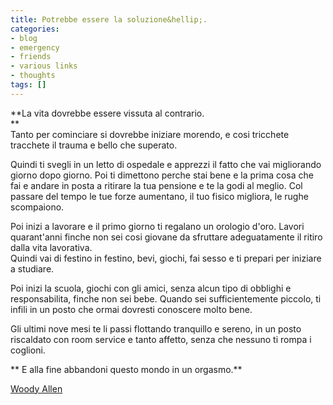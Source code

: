 ```yaml
---
title: Potrebbe essere la soluzione&hellip;.
categories:
- blog
- emergency
- friends
- various links
- thoughts
tags: []
---
```

**La vita dovrebbe essere vissuta al contrario.  
**  
Tanto per cominciare si dovrebbe iniziare morendo, e cosi tricchete tracchete
il trauma e bello che superato.

Quindi ti svegli in un letto di ospedale e apprezzi il fatto che vai
migliorando giorno dopo giorno. Poi ti dimettono perche stai bene e la prima
cosa che fai e andare in posta a ritirare la tua pensione e te la godi al
meglio. Col passare del tempo le tue forze aumentano, il tuo fisico migliora,
le rughe scompaiono.

Poi inizi a lavorare e il primo giorno ti regalano un orologio d'oro. Lavori
quarant'anni finche non sei cosi giovane da sfruttare adeguatamente il ritiro
dalla vita lavorativa.  
Quindi vai di festino in festino, bevi, giochi, fai sesso e ti prepari per
iniziare a studiare.

Poi inizi la scuola, giochi con gli amici, senza alcun tipo di obblighi e
responsabilita, finche non sei bebe. Quando sei sufficientemente piccolo, ti
infili in un posto che ormai dovresti conoscere molto bene.

Gli ultimi nove mesi te li passi flottando tranquillo e sereno, in un posto
riscaldato con room service e tanto affetto, senza che nessuno ti rompa i
coglioni.

** E alla fine abbandoni questo mondo in un orgasmo.**  

[Woody Allen](http://it.wikipedia.org/wiki/Woody_Allen
"http://it.wikipedia.org/wiki/Woody_Allen" )

